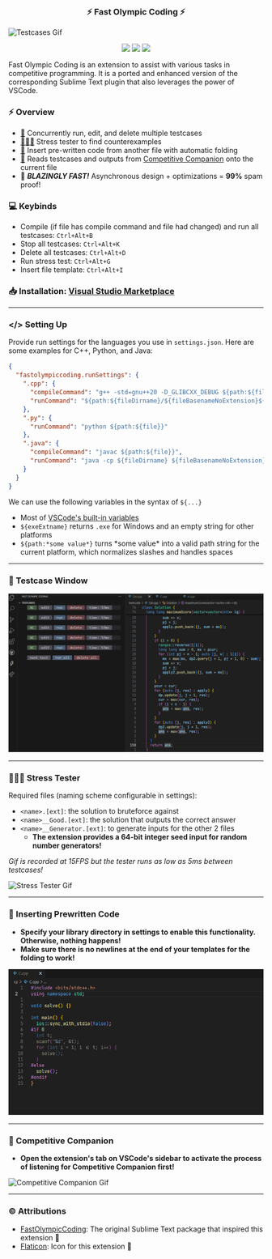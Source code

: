 <h3 align="center">⚡ Fast Olympic Coding ⚡</h3>

![Testcases Gif](media/demo.gif)

<p align="center">
<img src="https://vsmarketplacebadges.dev/version-short/sam20908.vscode-fastolympiccoding.svg">
<img src="https://vsmarketplacebadges.dev/installs-short/sam20908.vscode-fastolympiccoding.svg">
<img src="https://vsmarketplacebadges.dev/rating-short/sam20908.vscode-fastolympiccoding.svg">
</p>

Fast Olympic Coding is an extension to assist with various tasks in competitive programming. It is a ported and enhanced version of the corresponding Sublime Text plugin that also leverages the power of VSCode.

### ⚡ Overview

  - [📜](#-testcase-window) Concurrently run, edit, and delete multiple testcases
  - [👨🏻‍💻](#-stress-tester) Stress tester to find counterexamples
  - [👜](#-inserting-prewritten-code) Insert pre-written code from another file with automatic folding
  - [🛜](#-competitive-companion) Reads testcases and outputs from [Competitive Companion](https://github.com/jmerle/competitive-companion) onto the current file
  - 🏃 ***BLAZINGLY FAST!*** Asynchronous design + optimizations = **99%** spam proof!

### 💻 Keybinds

- Compile (if file has compile command and file had changed) and run all testcases: `Ctrl+Alt+B`
- Stop all testcases: `Ctrl+Alt+K`
- Delete all testcases: `Ctrl+Alt+D`
- Run stress test: `Ctrl+Alt+G`
- Insert file template: `Ctrl+Alt+I`

### 📥 Installation: [Visual Studio Marketplace](https://marketplace.visualstudio.com/items?itemName=sam20908.vscode-fastolympiccoding)
---

### </> Setting Up

Provide run settings for the languages you use in `settings.json`. Here are some examples for C++, Python, and Java:
```json
{
  "fastolympiccoding.runSettings": {
    ".cpp": {
      "compileCommand": "g++ -std=gnu++20 -D_GLIBCXX_DEBUG ${path:${file}} -o ${path:${fileDirname}/${fileBasenameNoExtension}${exeExtname}} -fdiagnostics-color=always",
      "runCommand": "${path:${fileDirname}/${fileBasenameNoExtension}${exeExtname}}"
    },
    ".py": {
      "runCommand": "python ${path:${file}}"
    },
    ".java": {
      "compileCommand": "javac ${path:${file}}",
      "runCommand": "java -cp ${fileDirname} ${fileBasenameNoExtension}"
    }
  }
}
```
We can use the following variables in the syntax of `${...}`
- Most of [VSCode's built-in variables](https://code.visualstudio.com/docs/editor/variables-reference)
- `${exeExtname}` returns `.exe` for Windows and an empty string for other platforms
- `${path:*some value*}` turns \*some value\* into a valid path string for the current platform, which normalizes slashes and handles spaces

---

### 📜 Testcase Window

![LeetCode Gif](media/leetcode.gif)

---

### 👨🏻‍💻 Stress Tester

Required files (naming scheme configurable in settings):
- `<name>.[ext]`: the solution to bruteforce against
- `<name>__Good.[ext]`: the solution that outputs the correct answer
- `<name>__Generator.[ext]`: to generate inputs for the other 2 files
  - **The extension provides a 64-bit integer seed input for random number generators!**

*Gif is recorded at 15FPS but the tester runs as low as 5ms between testcases!*

![Stress Tester Gif](media/stress_tester.gif)

---

### 👜 Inserting Prewritten Code

- **Specify your library directory in settings to enable this functionality. Otherwise, nothing happens!**
- **Make sure there is no newlines at the end of your templates for the folding to work!**

![File Template Gif](media/insert_file_template.gif)

---

### 🛜 Competitive Companion

- **Open the extension's tab on VSCode's sidebar to activate the process of listening for Competitive Companion first!**

![Competitive Companion Gif](media/competitive_companion.gif)

---

### © Attributions

- [FastOlympicCoding](https://github.com/Jatana/FastOlympicCoding): The original Sublime Text package that inspired this extension 💖
- [Flaticon](https://www.flaticon.com/): Icon for this extension 💖
